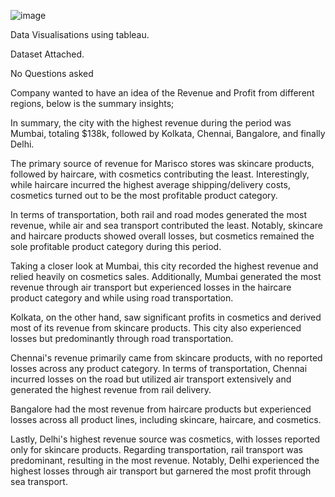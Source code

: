 ![image](https://previews.123rf.com/images/onyxprj/onyxprj1708/onyxprj170800042/83554625-makeup-products-for-women-colored-hand-drawn-illustrations-of-different-cosmetic-accessories.jpg)

Data Visualisations using tableau.

Dataset Attached.

No Questions asked

Company wanted to have an idea of the Revenue and Profit from different regions, below is the summary insights;

In summary, the city with the highest revenue during the period was Mumbai, totaling $138k, followed by Kolkata, Chennai, Bangalore, and finally Delhi.

The primary source of revenue for Marisco stores was skincare products, followed by haircare, with cosmetics contributing the least. Interestingly, while haircare incurred the highest average shipping/delivery costs, cosmetics turned out to be the most profitable product category.

In terms of transportation, both rail and road modes generated the most revenue, while air and sea transport contributed the least. Notably, skincare and haircare products showed overall losses, but cosmetics remained the sole profitable product category during this period.

Taking a closer look at Mumbai, this city recorded the highest revenue and relied heavily on cosmetics sales. Additionally, Mumbai generated the most revenue through air transport but experienced losses in the haircare product category and while using road transportation.

Kolkata, on the other hand, saw significant profits in cosmetics and derived most of its revenue from skincare products. This city also experienced losses but predominantly through road transportation.

Chennai's revenue primarily came from skincare products, with no reported losses across any product category. In terms of transportation, Chennai incurred losses on the road but utilized air transport extensively and generated the highest revenue from rail delivery.

Bangalore had the most revenue from haircare products but experienced losses across all product lines, including skincare, haircare, and cosmetics.

Lastly, Delhi's highest revenue source was cosmetics, with losses reported only for skincare products. Regarding transportation, rail transport was predominant, resulting in the most revenue. Notably, Delhi experienced the highest losses through air transport but garnered the most profit through sea transport.


